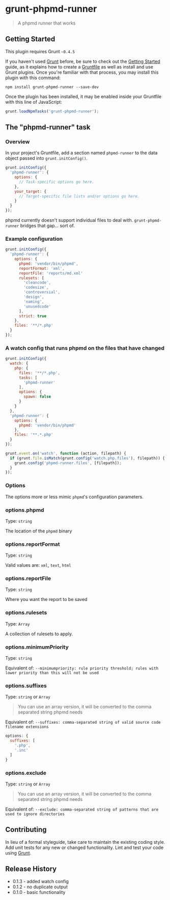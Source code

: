 # grunt-phpmd-runner

> A phpmd runner that works

## Getting Started
This plugin requires Grunt `~0.4.5`

If you haven't used [Grunt](http://gruntjs.com/) before, be sure to check out the [Getting Started](http://gruntjs.com/getting-started) guide, as it explains how to create a [Gruntfile](http://gruntjs.com/sample-gruntfile) as well as install and use Grunt plugins. Once you're familiar with that process, you may install this plugin with this command:

```shell
npm install grunt-phpmd-runner --save-dev
```

Once the plugin has been installed, it may be enabled inside your Gruntfile with this line of JavaScript:

```js
grunt.loadNpmTasks('grunt-phpmd-runner');
```

## The "phpmd-runner" task

### Overview
In your project's Gruntfile, add a section named `phpmd-runner` to the data object passed into `grunt.initConfig()`.

```js
grunt.initConfig({
  'phpmd-runner': {
    options: {
      // Task-specific options go here.
    },
    your_target: {
      // Target-specific file lists and/or options go here.
    }
  }
});
```

phpmd currently doesn't support individual files to deal with.
`grunt-phpmd-runner` bridges that gap... sort of.

### Example configuration

```js
grunt.initConfig({
  'phpmd-runner': {
    options: {
      phpmd: 'vendor/bin/phpmd',
      reportFormat: 'xml',
      reportFile: 'reports/md.xml'
      rulesets: [
        'cleancode',
        'codesize',
        'controversial',
        'design',
        'naming',
        'unusedcode'
      ],
      strict: true
    },
    files: '**/*.php'
  }
});
```

### A watch config that runs phpmd on the files that have changed
```js
grunt.initConfig({
  watch: {
    php: {
      files: '**/*.php',
      tasks: [
        'phpmd-runner'
      ],
      options: {
        spawn: false
      }
    }
  },
  'phpmd-runner': {
    options: {
      phpmd: 'vendor/bin/phpmd'
    },
    files: '**.*.php'
  }
});

grunt.event.on('watch', function (action, filepath) {
  if (grunt.file.isMatch(grunt.config('watch.php.files'), filepath)) {
    grunt.config('phpmd-runner.files', [filepath]);
  }
});
```

### Options

The options more or less mimic `phpmd`'s configuration parameters.

### options.phpmd
Type: `string`

The location of the `phpmd` binary

### options.reportFormat
Type: `string`

Valid values are: `xml`, `text`, `html`

### options.reportFile
Type: `string`

Where you want the report to be saved

### options.rulesets
Type: `Array`

A collection of rulesets to apply.

### options.minimumPriority
Type: `string`

Equivalent of:
`--minimumpriority: rule priority threshold; rules with lower priority than this will not be used`

### options.suffixes
Type: `string` or `Array`

> You can use an array version, it will be converted to the comma separated string phpmd needs

Equivalent of:
`--suffixes: comma-separated string of valid source code filename extensions`

```js
options: {
  suffixes: [
    '.php',
    '.inc'
  ]
}
```

### options.exclude
Type: `string` or `Array`

> You can use an array version, it will be converted to the comma separated string phpmd needs

Equivalent of:
`--exclude: comma-separated string of patterns that are used to ignore directories`


## Contributing
In lieu of a formal styleguide, take care to maintain the existing coding style. Add unit tests for any new or changed functionality. Lint and test your code using [Grunt](http://gruntjs.com/).

## Release History
* 0.1.3 - added watch config
* 0.1.2 - no duplicate output
* 0.1.0 - basic functionality
